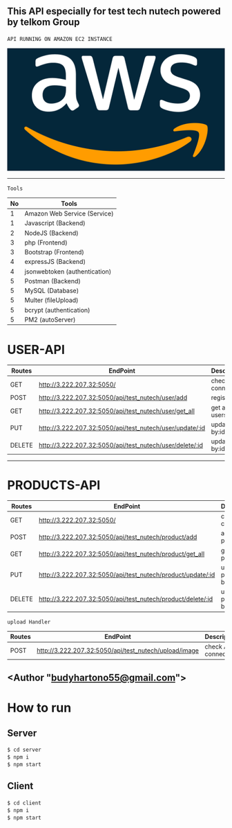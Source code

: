 ## This API especially for test tech nutech powered by telkom Group

```
API RUNNING ON AMAZON EC2 INSTANCE
```

![Amazon Web Services, Inc.](/server/public/images/amazon-dash.png)

---

```
Tools
```

| No  | Tools                         |
| --- | ----------------------------- |
| 1   | Amazon Web Service (Service)  |
| 1   | Javascript (Backend)          |
| 2   | NodeJS (Backend)              |
| 3   | php (Frontend)                |
| 3   | Bootstrap (Frontend)          |
| 4   | expressJS (Backend)           |
| 4   | jsonwebtoken (authentication) |
| 5   | Postman (Backend)             |
| 5   | MySQL (Database)              |
| 5   | Multer (fileUpload)           |
| 5   | bcrypt (authentication)       |
| 5   | PM2 (autoServer)              |

# USER-API

| Routes | EndPoint                                                 | Description          |
| ------ | -------------------------------------------------------- | -------------------- |
| GET    | http://3.222.207.32:5050/                                | check API connection |
| POST   | http://3.222.207.32:5050/api/test_nutech/user/add        | register             |
| GET    | http://3.222.207.32:5050/api/test_nutech/user/get_all    | get all users        |
| PUT    | http://3.222.207.32:5050/api/test_nutech/user/update/:id | update user by:id    |
| DELETE | http://3.222.207.32:5050/api/test_nutech/user/delete/:id | update user by:id    |

---

# PRODUCTS-API

| Routes | EndPoint                                                    | Description          |
| ------ | ----------------------------------------------------------- | -------------------- |
| GET    | http://3.222.207.32:5050/                                   | check API connection |
| POST   | http://3.222.207.32:5050/api/test_nutech/product/add        | add product          |
| GET    | http://3.222.207.32:5050/api/test_nutech/product/get_all    | get all products     |
| PUT    | http://3.222.207.32:5050/api/test_nutech/product/update/:id | update product by:id |
| DELETE | http://3.222.207.32:5050/api/test_nutech/product/delete/:id | update product by:id |

```
upload Handler
```

| Routes | EndPoint                                              | Description          |
| ------ | ----------------------------------------------------- | -------------------- |
| POST   | http://3.222.207.32:5050/api/test_nutech/upload/image | check API connection |

## <Author "budyhartono55@gmail.com">

# How to run

## Server

```bash
$ cd server
$ npm i
$ npm start
```

## Client

```bash
$ cd client
$ npm i
$ npm start
```
